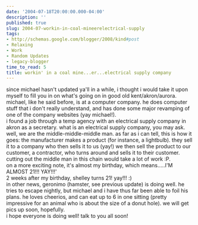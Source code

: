 ```yaml
---
date: '2004-07-18T20:00:00.000-04:00'
description: ''
published: true
slug: 2004-07-workin-in-coal-mineerelectrical-supply
tags:
- http://schemas.google.com/blogger/2008/kind#post
- Relaxing
- Work
- Random Updates
- legacy-blogger
time_to_read: 5
title: workin' in a coal mine...er...electrical supply company
---
```


since michael hasn't updated ya'll in a while, i thought i would take it upon myself to fill you in on what's going on in good old kent/akron/aurora.  <br />michael, like he said before, is at a computer company.  he does computer stuff that i don't really understand, and has done some major revamping of one of the company websites (yay michael!).  <br />i found a job through a temp agency with an electrical supply company in akron as a secretary.  what is an electrical supply company, you may ask.  well, we are the middle-middle-middle man.  as far as i can tell, this is how it goes: the manufacturer makes a product (for instance, a lightbulb).  they sell it to a company who then sells it to us (yay!)  we then sell the product to our customer, a contractor, who turns around and sells it to their customer.  cutting out the middle man in this chain would take a lot of work :P.<br />on a more exciting note, it's almost my birthday, which means.....I'M ALMOST 21!!!  YAY!!!'<br />2 weeks after my birthday, shelley turns 21!  yay!!!  :)<br />in other news, geronimo (hamster, see previous update) is doing well.  he tries to escape nightly, but michael and i have thus far been able to foil his plans.  he loves cheerios, and can eat up to 6 in one sitting (pretty impressive for an animal who is about the size of a donut hole).  we will get pics up soon, hopefully.<br />i hope everyone is doing well!  talk to you all soon!